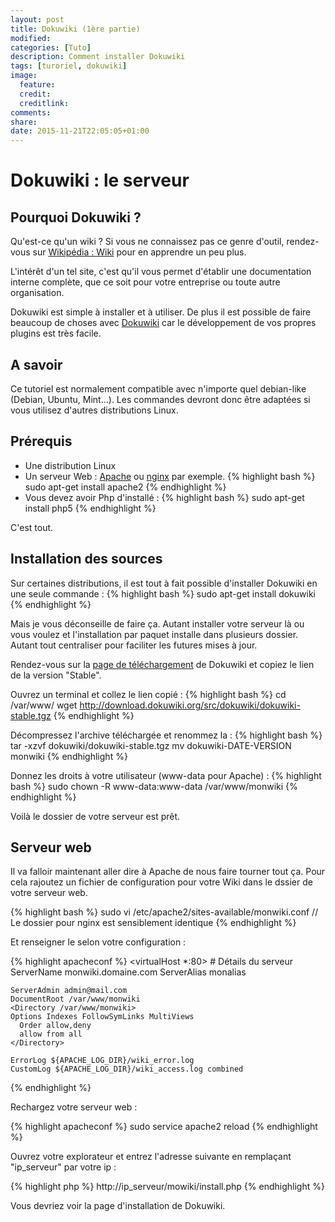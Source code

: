 ```yaml
---
layout: post
title: Dokuwiki (1ère partie)
modified:
categories: [Tuto]
description: Comment installer Dokuwiki
tags: [turoriel, dokuwiki]
image:
  feature:
  credit:
  creditlink:
comments:
share:
date: 2015-11-21T22:05:05+01:00
---
```


# Dokuwiki : le serveur

## Pourquoi Dokuwiki ?

Qu'est-ce qu'un wiki ? Si vous ne connaissez pas ce genre d'outil, rendez-vous sur [Wikipédia : Wiki](https://fr.wikipedia.org/wiki/Wiki) pour en apprendre un peu plus. 

L'intérêt d'un tel site, c'est qu'il vous permet d'établir une documentation interne complète, que ce soit pour votre entreprise ou toute autre organisation. 

Dokuwiki est simple à installer et à utiliser. De plus il est possible de faire beaucoup de choses avec [Dokuwiki](https://www.dokuwiki.org/) car le développement de vos propres plugins est très facile.

## A savoir
Ce tutoriel est normalement compatible avec n'importe quel debian-like (Debian, Ubuntu, Mint...). Les commandes devront donc être adaptées si vous utilisez d'autres distributions Linux.

## Prérequis

 * Une distribution Linux
 * Un serveur Web : [Apache](http://www.apache.org/httpd) ou [nginx](http://nginx.org/) par exemple.
{% highlight bash %}
sudo apt-get install apache2
{% endhighlight %}
 * Vous devez avoir Php d'installé :
{% highlight bash %}
sudo apt-get install php5
{% endhighlight %}

C'est tout.

## Installation des sources

Sur certaines distributions, il est tout à fait possible d'installer Dokuwiki en une seule commande :
{% highlight bash %}
sudo apt-get install dokuwiki
{% endhighlight %}

Mais je vous déconseille de faire ça. Autant installer votre serveur là ou vous voulez et l'installation par paquet installe dans plusieurs dossier. Autant tout centraliser pour faciliter les futures mises à jour.

Rendez-vous sur la [page de téléchargement](http://download.dokuwiki.org/) de Dokuwiki et copiez le lien de la version "Stable". 

Ouvrez un terminal et collez le lien copié :
{% highlight bash %}
cd /var/www/
wget http://download.dokuwiki.org/src/dokuwiki/dokuwiki-stable.tgz
{% endhighlight %}

Décompressez l'archive téléchargée et renommez la :
{% highlight bash %}
tar -xzvf dokuwiki/dokuwiki-stable.tgz
mv dokuwiki-DATE-VERSION monwiki
{% endhighlight %}

Donnez les droits à votre utilisateur (www-data pour Apache) :
{% highlight bash %}
sudo chown -R www-data:www-data /var/www/monwiki
{% endhighlight %}

Voilà le dossier de votre serveur est prêt.

## Serveur web

Il va falloir maintenant aller dire à Apache de nous faire tourner tout ça. Pour cela rajoutez un fichier de configuration pour votre Wiki dans le dssier de votre serveur web.

{% highlight bash %}
sudo vi /etc/apache2/sites-available/monwiki.conf
// Le dossier pour nginx est sensiblement identique
{% endhighlight %}

Et renseigner le selon votre configuration :

{% highlight apacheconf %}
<virtualHost *:80>
    # Détails du serveur
    ServerName monwiki.domaine.com
    ServerAlias monalias
    
    ServerAdmin admin@mail.com
    DocumentRoot /var/www/monwiki
    <Directory /var/www/monwiki>
    Options Indexes FollowSymLinks MultiViews
      Order allow,deny
      allow from all
    </Directory>

    ErrorLog ${APACHE_LOG_DIR}/wiki_error.log
    CustomLog ${APACHE_LOG_DIR}/wiki_access.log combined

{% endhighlight %}

Rechargez votre serveur web :

{% highlight apacheconf %}
sudo service apache2 reload
{% endhighlight %}

Ouvrez votre explorateur et entrez l'adresse suivante en remplaçant "ip_serveur" par votre ip :

{% highlight php %}
http://ip_serveur/mowiki/install.php
{% endhighlight %}

Vous devriez voir la page d'installation de Dokuwiki.


